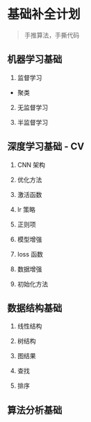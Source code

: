 # 基础补全计划 #
> 手推算法，手撕代码


## 机器学习基础 ##

1. 监督学习
  - 聚类

2. 无监督学习

3. 半监督学习


## 深度学习基础 - CV ##

1. CNN 架构

2. 优化方法

3. 激活函数

4. lr 策略

5. 正则项

6. 模型增强

7. loss 函数

8. 数据增强

9. 初始化方法



## 数据结构基础 ##

1. 线性结构

2. 树结构

3. 图结果

4. 查找

5. 排序


## 算法分析基础 ##
